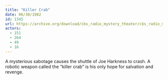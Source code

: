 ```yaml
---
title: "Killer Crab"
date: 06/30/1982
id: 1345
url: https://archive.org/download/cbs_radio_mystery_theater/cbs_radio_mystery_theater-1301-1350.zip/cbs_radio_mystery_theater-1301-1350%2Fcbsrmt_1345_killer_crab.mp3
actors:
  - 151
  - 264
  - 49
  - 16
---
```

A mysterious sabotage causes the shuttle of Joe Harkness to crash. A robotic weapon called the “killer crab” is his only hope for salvation and revenge.